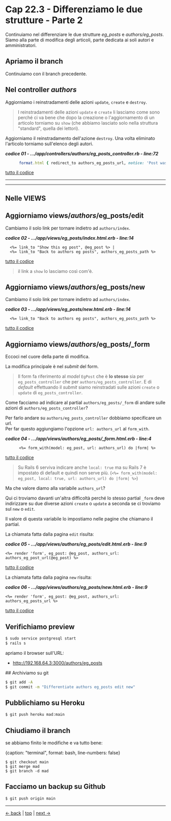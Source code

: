 # <a name="top"></a> Cap 22.3 - Differenziamo le due strutture - Parte 2

Continuiamo nel differenziare le due strutture *eg_posts* e *authors/eg_posts*.<br/>
Siamo alla parte di modifica degli articoli, parte dedicata ai soli autori e amministratori.



## Apriamo il branch

Continuiamo con il branch precedente.





## Nel controller *authors*

Aggiorniamo i reinstradamenti delle azioni `update`, `create` e `destroy`.

> I reinstradamenti delle azioni `update` e `create` li lasciamo come sono perché ci va bene che dopo la creazione o l'aggiornamento di un articolo torniamo su `show` (che abbiamo lasciato solo nella struttura "standard", quella dei lettori). 

Aggiorniamo il reinstradamento dell'azione `destroy`.
Una volta eliminato l'articolo torniamo sull'elenco degli autori.

***codice 01 - .../app/controllers/authors/eg_posts_controller.rb - line:72***

```ruby
      format.html { redirect_to authors_eg_posts_url, notice: 'Post was successfully destroyed.' }
```

[tutto il codice](https://github.com/flaviobordonidev/leanpubabrandnewcms/blob/master/01-base/22-authors-eg_posts/03_01-controllers-authors-eg_posts_controller.rb)



---
---



## Nelle VIEWS



## Aggiorniamo views/*authors*/eg_posts/edit

Cambiamo il solo link per tornare indietro ad `authors/index`.

***codice 02 - .../app/views/eg_posts/index.html.erb - line:14***

```html+erb
  <%= link_to "Show this eg post", @eg_post %> |
  <%= link_to "Back to authors eg posts", authors_eg_posts_path %>
```

[tutto il codice](https://github.com/flaviobordonidev/leanpubabrandnewcms/blob/master/01-base/22-authors-eg_posts/03_02-views-authors-eg_posts-edit.html.erb)

> il link a `show` lo lasciamo così com'è.



## Aggiorniamo views/*authors*/eg_posts/new

Cambiamo il solo link per tornare indietro ad `authors/index`.

***codice 03 - .../app/views/eg_posts/new.html.erb - line:14***

```html+erb
  <%= link_to "Back to authors eg posts", authors_eg_posts_path %>
```

[tutto il codice](https://github.com/flaviobordonidev/leanpubabrandnewcms/blob/master/01-base/22-authors-eg_posts/03_03-views-authors-eg_posts-new.html.erb)



## Aggiorniamo views/*authors*/eg_posts/_form

Eccoci nel cuore della parte di modifica.

La modifica principale è nel *submit* del form.

> Il form fa riferimento al *model* `EgPost` che è **lo stesso** sia per `eg_posts_controller` che per `authors/eg_posts_controller`. E di *default* effettuando il *submit* siamo reinstradati sulle azioni `create` o `update` di `eg_posts_controller`.

Come facciamo ad indicare al partial `authors/eg_posts/_form` di andare sulle azioni di `authors/eg_posts_controller`?
 
Per farlo andare su `authors/eg_posts_controller` dobbiamo specificare un url. <br/>
Per far questo aggiungiamo l'opzione `url: authors_url` al `form_with`.

***codice 04 - .../app/views/authors/eg_posts/_form.html.erb - line:4***

```html+erb
      <%= form_with(model: eg_post, url: authors_url) do |form| %>      
```

[tutto il codice](https://github.com/flaviobordonidev/leanpubabrandnewcms/blob/master/01-base/22-authors-eg_posts/03_04-views-authors-eg_posts-_form.html.erb)

> Su Rails 6 serviva indicare anche `local: true` ma su Rails 7 è impostato di default e quindi non serve più. (`<%= form_with(model: eg_post, local: true, url: authors_url) do |form| %>`)

Ma che valore diamo alla variabile `authors_url`?

Qui ci troviamo davanti un'altra difficoltà perché lo stesso partial `_form` deve indirizzare su due diverse azioni `create` o `update` a seconda se ci troviamo sul `new` o `edit`.

Il valore di questa variabile lo impostiamo nelle pagine che chiamano il partial.

La chiamata fatta dalla pagina `edit` risulta:

***codice 05 - .../app/views/authors/eg_posts/edit.html.erb - line:9***

```html+erb
<%= render 'form', eg_post: @eg_post, authors_url: authors_eg_post_url(@eg_post) %>
```

[tutto il codice](https://github.com/flaviobordonidev/leanpubabrandnewcms/blob/master/01-base/22-authors-eg_posts/03_05-views-authors-eg_posts-edit.html.erb)


La chiamata fatta dalla pagina `new` risulta:

***codice 06 - .../app/views/authors/eg_posts/new.html.erb - line:9***

```html+erb
<%= render 'form', eg_post: @eg_post, authors_url: authors_eg_posts_url %>
```

[tutto il codice](https://github.com/flaviobordonidev/leanpubabrandnewcms/blob/master/01-base/22-authors-eg_posts/03_06-views-authors-eg_posts-new.html.erb)



## Verifichiamo preview

```bash
$ sudo service postgresql start
$ rails s
```

apriamo il browser sull'URL:

- http://192.168.64.3:3000/authors/eg_posts



## Archiviamo su git

```bash
$ git add -A
$ git commit -m "Differentiate authors eg_posts edit new"
```



## Pubblichiamo su Heroku

```bash
$ git push heroku mad:main
```



## Chiudiamo il branch

se abbiamo finito le modifiche e va tutto bene:

{caption: "terminal", format: bash, line-numbers: false}
```
$ git checkout main
$ git merge mad
$ git branch -d mad
```


## Facciamo un backup su Github

```bash
$ git push origin main
```


---

[<- back](https://github.com/flaviobordonidev/leanpubabrandnewcms/blob/master/01-base/22-authors-eg_posts/02_00-differentiate-authors-eg_posts.md)
 | [top](#top) |
[next ->](https://github.com/flaviobordonidev/leanpubabrandnewcms/blob/master/01-base/22-authors-eg_posts/04_00-readers-eg_posts-it.md)
